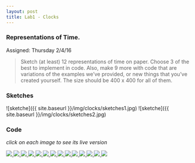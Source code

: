 ```yaml
---
layout: post
title: Lab1 - Clocks
---
```



### Representations of Time.
Assigned: Thursday 2/4/16 

>Sketch (at least) 12 representations of time on paper. Choose 3 of the best to implement in code. Also, make 9 more with code that are variations of the examples we’ve provided, or new things that you’ve created yourself. The size should be 400 x 400 for all of them.


### Sketches
![sketche]({{ site.baseurl }}/img/clocks/sketches1.jpg)
![sketche]({{ site.baseurl }}/img/clocks/sketches2.jpg)

  
### Code

*click on each image to see its live version*
   

<a target="_blank" href="{{ site.baseurl }}/p5-links/clocks/clock01/index.html">
  <img class="clock-image" src="{{ site.baseurl }}/img/clocks/clock01.jpg">
</a> 
<a target="_blank" href="{{ site.baseurl }}/p5-links/clocks/clock02/index.html">
  <img class="clock-image" src="{{ site.baseurl }}/img/clocks/clock02.gif">
</a> 
<a target="_blank" href="{{ site.baseurl }}/p5-links/clocks/clock03/index.html">
  <img class="clock-image" src="{{ site.baseurl }}/img/clocks/clock03.gif">
</a>
<a target="_blank" href="{{ site.baseurl }}/p5-links/clocks/clock04/index.html">
  <img class="clock-image" src="{{ site.baseurl }}/img/clocks/clock04.gif">
</a>
<a target="_blank" href="{{ site.baseurl }}/p5-links/clocks/clock05/index.html">
  <img class="clock-image" src="{{ site.baseurl }}/img/clocks/clock05.gif">
</a>
<a target="_blank" href="{{ site.baseurl }}/p5-links/clocks/clock06/index.html">
  <img class="clock-image" src="{{ site.baseurl }}/img/clocks/clock06.gif">
</a>
<a target="_blank" href="{{ site.baseurl }}/p5-links/clocks/clock07/index.html">
  <img class="clock-image" src="{{ site.baseurl }}/img/clocks/clock07.jpg">
</a>
<a target="_blank" href="{{ site.baseurl }}/p5-links/clocks/clock08/index.html">
  <img class="clock-image" src="{{ site.baseurl }}/img/clocks/clock08.gif">
</a>
<a target="_blank" href="{{ site.baseurl }}/p5-links/clocks/clock09/index.html">
  <img class="clock-image" src="{{ site.baseurl }}/img/clocks/clock09.gif">
</a>
<a target="_blank" href="{{ site.baseurl }}/p5-links/clocks/clock10/index.html">
  <img class="clock-image" src="{{ site.baseurl }}/img/clocks/clock10.gif">
</a>
<a target="_blank" href="{{ site.baseurl }}/p5-links/clocks/clock11/index.html">
  <img class="clock-image" src="{{ site.baseurl }}/img/clocks/clock11.gif">
</a>
<a target="_blank" href="{{ site.baseurl }}/p5-links/clocks/clock12/index.html">
  <img class="clock-image" src="{{ site.baseurl }}/img/clocks/clock12.gif">
</a>
<a target="_blank" href="{{ site.baseurl }}/p5-links/clocks/clock13/index.html">
  <img class="clock-image" src="{{ site.baseurl }}/img/clocks/clock13.gif">
</a>
<a target="_blank" href="{{ site.baseurl }}/p5-links/clocks/clock13.1/index.html">
  <img class="clock-image" src="{{ site.baseurl }}/img/clocks/clock13.1.gif">
</a>